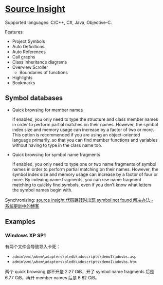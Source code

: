# [Source Insight](https://www.sourceinsight.com/)
Supported languages: C/C++, C#, Java, Objective-C.

Features:
- Project Symbols
- Auto Definitions
- Auto References
- Call graphs
- Class inheritance diagrams
- Overview Scroller
  - Boundaries of functions
- Highlights
- Bookmarks

## Symbol databases
- Quick browsing for member names
  
  If enabled, you only need to type the structure and class member names in order to perform partial matches on their names. However, the symbol index size and memory usage can increase by a factor of two or more. This option is recommended if you are using an object-oriented language primarily, so that you can find member functions and variables without having to type in the class name too.
- Quick browsing for symbol name fragments
  
  If enabled, you only need to type one or two name fragments of symbol names in order to perform partial matching on their names. However, the symbol index size and memory usage can increase by a factor of four or more. By indexing name fragments, you can use name fragment matching to quickly find symbols, even if you don't know what letters the symbol names begin with.

Synchronizing: [source insight 代码跳转时出现 symbol not found 解决办法 - 系统更新中的博客](https://blog.csdn.net/qq_39687342/article/details/115537128)

## Examples
### Windows XP SP1
有两个文件会导致导入卡死：
- `admin\wmi\wbem\adapters\oledb\adoscripts\demo1\adovbs.asp`
- `admin\wmi\wbem\adapters\oledb\adoscripts\demo1\adovbs.htm`

两个 quick browsing 都不开是 2.27 GiB，开了 symbol name fragments 后是 6.77 GiB，再开 member names 后是 6.82 GiB。